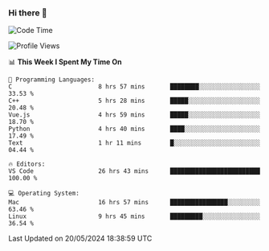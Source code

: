 ### Hi there 👋

<!--START_SECTION:waka-->
![Code Time](http://img.shields.io/badge/Code%20Time-610%20hrs%201%20min-blue)

![Profile Views](http://img.shields.io/badge/Profile%20Views-3-blue)

📊 **This Week I Spent My Time On** 

```text
💬 Programming Languages: 
C                        8 hrs 57 mins       ████████░░░░░░░░░░░░░░░░░   33.53 % 
C++                      5 hrs 28 mins       █████░░░░░░░░░░░░░░░░░░░░   20.48 % 
Vue.js                   4 hrs 59 mins       █████░░░░░░░░░░░░░░░░░░░░   18.70 % 
Python                   4 hrs 40 mins       ████░░░░░░░░░░░░░░░░░░░░░   17.49 % 
Text                     1 hr 11 mins        █░░░░░░░░░░░░░░░░░░░░░░░░   04.44 % 

🔥 Editors: 
VS Code                  26 hrs 43 mins      █████████████████████████   100.00 % 

💻 Operating System: 
Mac                      16 hrs 57 mins      ████████████████░░░░░░░░░   63.46 % 
Linux                    9 hrs 45 mins       █████████░░░░░░░░░░░░░░░░   36.54 % 
```


 Last Updated on 20/05/2024 18:38:59 UTC
<!--END_SECTION:waka-->

<!--
**JackeyHua-SJTU/JackeyHua-SJTU** is a ✨ _special_ ✨ repository because its `README.md` (this file) appears on your GitHub profile.

Here are some ideas to get you started:

- 🔭 I’m currently working on ...
- 🌱 I’m currently learning ...
- 👯 I’m looking to collaborate on ...
- 🤔 I’m looking for help with ...
- 💬 Ask me about ...
- 📫 How to reach me: ...
- 😄 Pronouns: ...
- ⚡ Fun fact: ...
-->
